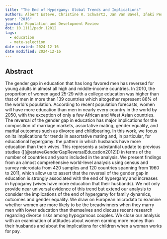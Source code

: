 ```yaml
---
title: "The End of Hypergamy: Global Trends and Implications"
authors: Albert Esteve, Christine R. Schwartz, Jan Van Bavel, Iñaki Permanyer, Martin Klesment, Joan García‐Román
year: "2016"
journal: Population and Development Review
doi: 10.1111/padr.12012
tags:
  - education
  - mate-selection
date created: 2024-12-16
date modified: 2024-12-16
---
```


## Abstract

The gender gap in education that has long favored men has reversed for young adults in almost all high and middle-income countries. In 2010, the proportion of women aged 25-29 with a college education was higher than that of men in more than 139 countries which altogether represent 86% of the world's population. According to recent population forecasts, women will have more education than men in nearly every country in the world by 2050, with the exception of only a few African and West Asian countries. The reversal of the gender gap in education has major implications for the composition of marriage markets, assortative mating, gender equality, and marital outcomes such as divorce and childbearing. In this work, we focus on its implications for trends in assortative mating and, in particular, for educational hypergamy: the pattern in which husbands have more education than their wives. This represents a substantial update to previous studies ([[@esteveGenderGapReversalEducation2012]]) in terms of the number of countries and years included in the analysis. We present findings from an almost comprehensive world-level analysis using census and survey microdata from 420 samples and 120 countries spanning from 1960 to 2011, which allow us to assert that the reversal of the gender gap in education is strongly associated with the end of hypergamy and increases in hypogamy (wives have more education that their husbands). We not only provide near universal evidence of this trend but extend our analysis to consider the implications of the end of hypergamy for family dynamics, outcomes and gender equality. We draw on European microdata to examine whether women are more likely to be the breadwinners when they marry men with lower education than themselves and discuss recent research regarding divorce risks among hypogamous couples. We close our analysis with an examination of attitudes about women earning more money than their husbands and about the implications for children when a woman works for pay.
